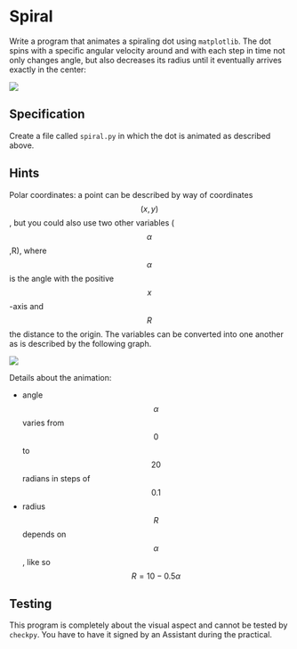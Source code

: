 # Spiral

Write a program that animates a spiraling dot using `matplotlib`. The dot spins with a specific angular velocity around and with each step in time not only changes angle, but also decreases its radius until it eventually arrives exactly in the center:

![](AnimationInspiral.gif)

## Specification

Create a file called `spiral.py` in which the dot is animated as described above.

## Hints

Polar coordinates: a point can be described by way of coordinates $$(x,y)$$, but you could also use two other variables ($$\alpha$$,R), where $$\alpha$$ is the angle with the positive $$x$$-axis and $$R$$ the distance to the origin. The variables can be converted into one another as is described by the following graph.

![](UitlegPolarCoordinates.png)

Details about the animation:

* angle $$\alpha$$ varies from $$0$$ to $$20$$ radians in steps of $$0.1$$
* radius $$R$$ depends on $$\alpha$$, like so $$R=10-0.5\alpha$$

## Testing

This program is completely about the visual aspect and cannot be tested by `checkpy`. You have to have it signed by an Assistant during the practical.
